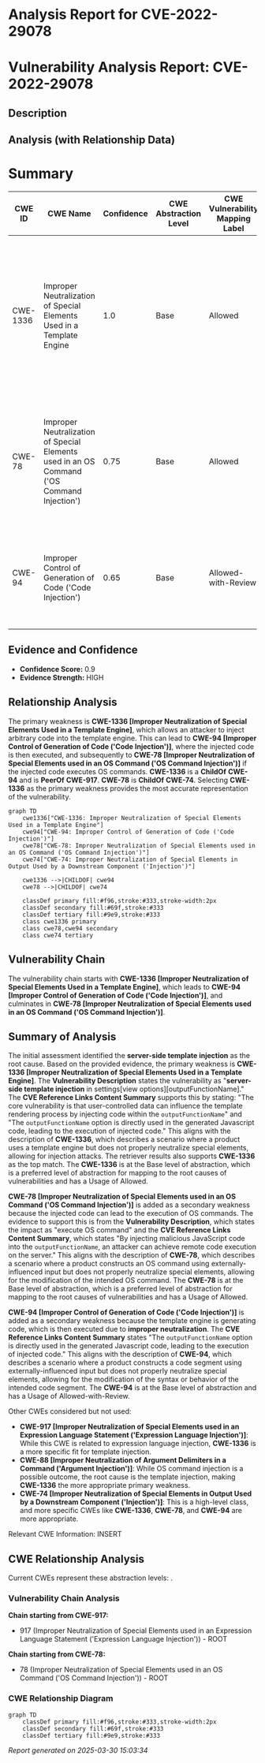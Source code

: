 # Analysis Report for CVE-2022-29078

# Vulnerability Analysis Report: CVE-2022-29078

## Description



## Analysis (with Relationship Data)

# Summary
| CWE ID | CWE Name | Confidence | CWE Abstraction Level | CWE Vulnerability Mapping Label | CWE-Vulnerability Mapping Notes |
|---|---|---|---|---|---|
| CWE-1336 | Improper Neutralization of Special Elements Used in a Template Engine | 1.0 | Base | Allowed | Primary CWE: The vulnerability is a direct result of the application's **failure to neutralize special elements** within the template engine, allowing for the injection of arbitrary code. |
| CWE-78 | Improper Neutralization of Special Elements used in an OS Command ('OS Command Injection') | 0.75 | Base | Allowed | Secondary CWE: The injected code results in the execution of OS commands, indicating a secondary weakness related to OS command injection. |
| CWE-94 | Improper Control of Generation of Code ('Code Injection') | 0.65 | Base | Allowed-with-Review | Secondary CWE: The template engine is used to generate code which then gets executed due to **improper neutralization**. |

## Evidence and Confidence

*   **Confidence Score:** 0.9
*   **Evidence Strength:** HIGH

## Relationship Analysis
The primary weakness is **CWE-1336 [Improper Neutralization of Special Elements Used in a Template Engine]**, which allows an attacker to inject arbitrary code into the template engine. This can lead to **CWE-94 [Improper Control of Generation of Code ('Code Injection')]**, where the injected code is then executed, and subsequently to **CWE-78 [Improper Neutralization of Special Elements used in an OS Command ('OS Command Injection')]** if the injected code executes OS commands. **CWE-1336** is a **ChildOf** **CWE-94** and is **PeerOf** **CWE-917**. **CWE-78** is **ChildOf** **CWE-74**. Selecting **CWE-1336** as the primary weakness provides the most accurate representation of the vulnerability.

```mermaid
graph TD
    cwe1336["CWE-1336: Improper Neutralization of Special Elements Used in a Template Engine"]
    cwe94["CWE-94: Improper Control of Generation of Code ('Code Injection')"]
    cwe78["CWE-78: Improper Neutralization of Special Elements used in an OS Command ('OS Command Injection')"]
    cwe74["CWE-74: Improper Neutralization of Special Elements in Output Used by a Downstream Component ('Injection')"]
    
    cwe1336 -->|CHILDOF| cwe94
    cwe78 -->|CHILDOF| cwe74
    
    classDef primary fill:#f96,stroke:#333,stroke-width:2px
    classDef secondary fill:#69f,stroke:#333
    classDef tertiary fill:#9e9,stroke:#333
    class cwe1336 primary
    class cwe78,cwe94 secondary
    class cwe74 tertiary
```

## Vulnerability Chain
The vulnerability chain starts with **CWE-1336 [Improper Neutralization of Special Elements Used in a Template Engine]**, which leads to **CWE-94 [Improper Control of Generation of Code ('Code Injection')]**, and culminates in **CWE-78 [Improper Neutralization of Special Elements used in an OS Command ('OS Command Injection')]**.

## Summary of Analysis
The initial assessment identified the **server-side template injection** as the root cause. Based on the provided evidence, the primary weakness is **CWE-1336 [Improper Neutralization of Special Elements Used in a Template Engine]**. The **Vulnerability Description** states the vulnerability as "**server-side template injection** in settings[view options][outputFunctionName]." The **CVE Reference Links Content Summary** supports this by stating: "The core vulnerability is that user-controlled data can influence the template rendering process by injecting code within the `outputFunctionName`" and "The `outputFunctionName` option is directly used in the generated Javascript code, leading to the execution of injected code." This aligns with the description of **CWE-1336**, which describes a scenario where a product uses a template engine but does not properly neutralize special elements, allowing for injection attacks. The retriever results also supports **CWE-1336** as the top match. The **CWE-1336** is at the Base level of abstraction, which is a preferred level of abstraction for mapping to the root causes of vulnerabilities and has a Usage of Allowed.

**CWE-78 [Improper Neutralization of Special Elements used in an OS Command ('OS Command Injection')]** is added as a secondary weakness because the injected code can lead to the execution of OS commands. The evidence to support this is from the **Vulnerability Description**, which states the impact as "execute OS command" and the **CVE Reference Links Content Summary**, which states "By injecting malicious JavaScript code into the `outputFunctionName`, an attacker can achieve remote code execution on the server." This aligns with the description of **CWE-78**, which describes a scenario where a product constructs an OS command using externally-influenced input but does not properly neutralize special elements, allowing for the modification of the intended OS command. The **CWE-78** is at the Base level of abstraction, which is a preferred level of abstraction for mapping to the root causes of vulnerabilities and has a Usage of Allowed.

**CWE-94 [Improper Control of Generation of Code ('Code Injection')]** is added as a secondary weakness because the template engine is generating code, which is then executed due to **improper neutralization**. The **CVE Reference Links Content Summary** states "The `outputFunctionName` option is directly used in the generated Javascript code, leading to the execution of injected code." This aligns with the description of **CWE-94**, which describes a scenario where a product constructs a code segment using externally-influenced input but does not properly neutralize special elements, allowing for the modification of the syntax or behavior of the intended code segment. The **CWE-94** is at the Base level of abstraction and has a Usage of Allowed-with-Review.

Other CWEs considered but not used:

*   **CWE-917 [Improper Neutralization of Special Elements used in an Expression Language Statement ('Expression Language Injection')]**: While this CWE is related to expression language injection, **CWE-1336** is a more specific fit for template injection.
*   **CWE-88 [Improper Neutralization of Argument Delimiters in a Command ('Argument Injection')]**: While OS command injection is a possible outcome, the root cause is the template injection, making **CWE-1336** the more appropriate primary weakness.
*   **CWE-74 [Improper Neutralization of Special Elements in Output Used by a Downstream Component ('Injection')]**: This is a high-level class, and more specific CWEs like **CWE-1336**, **CWE-78**, and **CWE-94** are more appropriate.

Relevant CWE Information:
INSERT


## CWE Relationship Analysis

Current CWEs represent these abstraction levels: .


### Vulnerability Chain Analysis

**Chain starting from CWE-917:**
- 917 (Improper Neutralization of Special Elements used in an Expression Language Statement ('Expression Language Injection')) - ROOT


**Chain starting from CWE-78:**
- 78 (Improper Neutralization of Special Elements used in an OS Command ('OS Command Injection')) - ROOT



### CWE Relationship Diagram

```mermaid
graph TD
    classDef primary fill:#f96,stroke:#333,stroke-width:2px
    classDef secondary fill:#69f,stroke:#333
    classDef tertiary fill:#9e9,stroke:#333
```



*Report generated on 2025-03-30 15:03:34*
